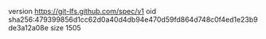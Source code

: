version https://git-lfs.github.com/spec/v1
oid sha256:479399856d1cc62d0a40d4db94e470d59fd864d748c0f4ed1e23b9de3a12a08e
size 1505
